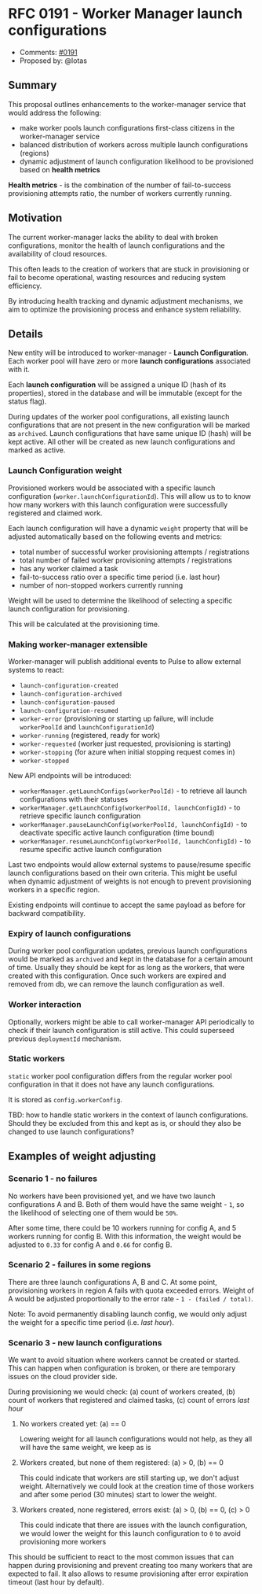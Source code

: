 # RFC 0191 - Worker Manager launch configurations
* Comments: [#0191](https://github.com/taskcluster/taskcluster-rfcs/pull/191)
* Proposed by: @lotas

## Summary

This proposal outlines enhancements to the worker-manager service that would address the following:

* make worker pools launch configurations first-class citizens in the worker-manager service
* balanced distribution of workers across multiple launch configurations (regions)
* dynamic adjustment of launch configuration likelihood to be provisioned based on **health metrics**

**Health metrics** - is the combination of the number of fail-to-success provisioning attempts ratio, the number of workers currently running.

## Motivation

The current worker-manager lacks the ability to deal with broken configurations, monitor the health of launch configurations and the availability of cloud resources.

This often leads to the creation of workers that are stuck in provisioning or fail to become operational, wasting resources and reducing system efficiency.

By introducing health tracking and dynamic adjustment mechanisms, we aim to optimize the provisioning process and enhance system reliability.

## Details

New entity will be introduced to worker-manager - **Launch Configuration**.
Each worker pool will have zero or more **launch configurations** associated with it.

Each **launch configuration** will be assigned a unique ID (hash of its properties), stored in the database and will be immutable (except for the status flag).

During updates of the worker pool configurations, all existing launch configurations that are not present in the new configuration will be marked as `archived`. Launch configurations that have same unique ID (hash) will be kept active. All other will be created as new launch configurations and marked as active.

### Launch Configuration weight

Provisioned workers would be associated with a specific launch configuration (`worker.launchConfigurationId`).
This will allow us to to know how many workers with this launch configuration were successfully registered and claimed work.

Each launch configuration will have a dynamic `weight` property that will be adjusted automatically based on the following events and metrics:

* total number of successful worker provisioning attempts / registrations
* total number of failed worker provisioning attempts / registrations
* has any worker claimed a task
* fail-to-success ratio over a specific time period (i.e. last hour)
* number of non-stopped workers currently running

Weight will be used to determine the likelihood of selecting a specific launch configuration for provisioning.

This will be calculated at the provisioning time.

### Making worker-manager extensible

Worker-manager will publish additional events to Pulse to allow external systems to react:

* `launch-configuration-created`
* `launch-configuration-archived`
* `launch-configuration-paused`
* `launch-configuration-resumed`
* `worker-error` (provisioning or starting up failure, will include `workerPoolId` and `launchConfigurationId`)
* `worker-running` (registered, ready for work)
* `worker-requested` (worker just requested, provisioning is starting)
* `worker-stopping` (for azure when initial stopping request comes in)
* `worker-stopped`

New API endpoints will be introduced:

* `workerManager.getLaunchConfigs(workerPoolId)` - to retrieve all launch configurations with their statuses
* `workerManager.getLaunchConfig(workerPoolId, launchConfigId)` - to retrieve specific launch configuration
* `workerManager.pauseLaunchConfig(workerPoolId, launchConfigId)` - to deactivate specific active launch configuration (time bound)
* `workerManager.resumeLaunchConfig(workerPoolId, launchConfigId)` - to resume specific active launch configuration

Last two endpoints would allow external systems to pause/resume specific launch configurations based on their own criteria.
This might be useful when dynamic adjustment of weights is not enough to prevent provisioning workers in a specific region.

Existing endpoints will continue to accept the same payload as before for backward compatibility.

### Expiry of launch configurations

During worker pool configuration updates, previous launch configurations would be marked as `archived` and kept in the database for a certain amount of time.
Usually they should be kept for as long as the workers, that were created with this configuration.
Once such workers are expired and removed from db, we can remove the launch configuration as well.

### Worker interaction

Optionally, workers might be able to call worker-manager API periodically to check if their launch configuration is still active.
This could superseed previous `deploymentId` mechanism.

### Static workers

`static` worker pool configuration differs from the regular worker pool configuration in that it does not have any launch configurations.

It is stored as `config.workerConfig`.

TBD: how to handle static workers in the context of launch configurations. Should they be excluded from this and kept as is, or should they also be changed to use launch configurations?

## Examples of weight adjusting

### Scenario 1 - no failures

No workers have been provisioned yet, and we have two launch configurations A and B.
Both of them would have the same weight - `1`, so the likelihood of selecting one of them would be `50%`.

After some time, there could be 10 workers running for config A, and 5 workers running for config B.
With this information, the weight would be adjusted to `0.33` for config A and `0.66` for config B.

### Scenario 2 - failures in some regions

There are three launch configurations A, B and C.
At some point, provisioning workers in region A fails with quota exceeded errors.
Weight of A would be adjusted proportionally to the error rate - `1 - (failed / total)`.

Note: To avoid permanently disabling launch config, we would only adjust the weight for a specific time period (i.e. *last hour*).

### Scenario 3 - new launch configurations

We want to avoid situation where workers cannot be created or started.
This can happen when configuration is broken, or there are temporary issues on the cloud provider side.

During provisioning we would check: (a) count of workers created, (b) count of workers that registered and claimed tasks, (c) count of errors *last hour*

1. No workers created yet: (a) == 0

    Lowering weight for all launch configurations would not help, as they all will have the same weight, we keep as is

2. Workers created, but none of them registered: (a) > 0, (b) == 0

    This could indicate that workers are still starting up, we don't adjust weight.
    Alternatively we could look at the creation time of those workers and after some period (30 minutes) start to lower the weight.

3. Workers created, none registered, errors exist: (a) > 0, (b) == 0, (c) > 0

    This could indicate that there are issues with the launch configuration, we would lower the weight for this launch configuration to `0` to avoid provisioning more workers

This should be sufficient to react to the most common issues that can happen during provisioning and prevent creating too many workers that are expected to fail.
It also allows to resume provisioning after error expiration timeout (last hour by default).
